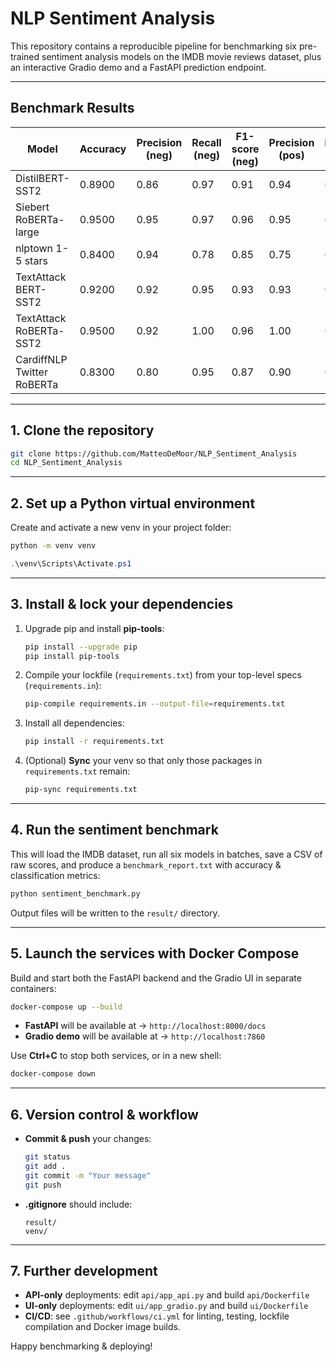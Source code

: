 # NLP Sentiment Analysis

This repository contains a reproducible pipeline for benchmarking six pre-trained sentiment analysis models on the IMDB movie reviews dataset, plus an interactive Gradio demo and a FastAPI prediction endpoint.

---

## Benchmark Results

| Model                         | Accuracy | Precision (neg) | Recall (neg) | F1-score (neg) | Precision (pos) | Recall (pos) | F1-score (pos) |
|-------------------------------|----------|-----------------|--------------|----------------|-----------------|--------------|----------------|
| DistilBERT-SST2               | 0.8900   | 0.86            | 0.97         | 0.91           | 0.94            | 0.79         | 0.86           |
| Siebert RoBERTa-large         | 0.9500   | 0.95            | 0.97         | 0.96           | 0.95            | 0.93         | 0.94           |
| nlptown 1-5 stars             | 0.8400   | 0.94            | 0.78         | 0.85           | 0.75            | 0.93         | 0.83           |
| TextAttack BERT-SST2          | 0.9200   | 0.92            | 0.95         | 0.93           | 0.93            | 0.88         | 0.90           |
| TextAttack RoBERTa-SST2       | 0.9500   | 0.92            | 1.00         | 0.96           | 1.00            | 0.88         | 0.94           |
| CardiffNLP Twitter RoBERTa    | 0.8300   | 0.80            | 0.95         | 0.87           | 0.90            | 0.67         | 0.77           |

---

## 1. Clone the repository

```bash
git clone https://github.com/MatteoDeMoor/NLP_Sentiment_Analysis
cd NLP_Sentiment_Analysis
```

---

## 2. Set up a Python virtual environment

Create and activate a new venv in your project folder:

```bash
python -m venv venv
```

```powershell
.\venv\Scripts\Activate.ps1
```

---

## 3. Install & lock your dependencies

1. Upgrade pip and install **pip-tools**:
   ```bash
   pip install --upgrade pip
   pip install pip-tools
   ```
2. Compile your lockfile (`requirements.txt`) from your top-level specs (`requirements.in`):
   ```bash
   pip-compile requirements.in --output-file=requirements.txt
   ```
3. Install all dependencies:
   ```bash
   pip install -r requirements.txt
   ```
4. (Optional) **Sync** your venv so that only those packages in `requirements.txt` remain:
   ```bash
   pip-sync requirements.txt
   ```

---

## 4. Run the sentiment benchmark

This will load the IMDB dataset, run all six models in batches, save a CSV of raw scores, and produce a `benchmark_report.txt` with accuracy & classification metrics:

```bash
python sentiment_benchmark.py
```

Output files will be written to the `result/` directory.

---

## 5. Launch the services with Docker Compose

Build and start both the FastAPI backend and the Gradio UI in separate containers:

```bash
docker-compose up --build
```

- **FastAPI** will be available at → `http://localhost:8000/docs`
- **Gradio demo** will be available at → `http://localhost:7860`

Use **Ctrl+C** to stop both services, or in a new shell:

```bash
docker-compose down
```

---

## 6. Version control & workflow

- **Commit & push** your changes:
  ```bash
  git status
  git add .
  git commit -m "Your message"
  git push
  ```
- **.gitignore** should include:
  ```
  result/
  venv/
  ```

---

## 7. Further development

- **API-only** deployments: edit `api/app_api.py` and build `api/Dockerfile`
- **UI-only** deployments: edit `ui/app_gradio.py` and build `ui/Dockerfile`
- **CI/CD**: see `.github/workflows/ci.yml` for linting, testing, lockfile compilation and Docker image builds.

Happy benchmarking & deploying!
